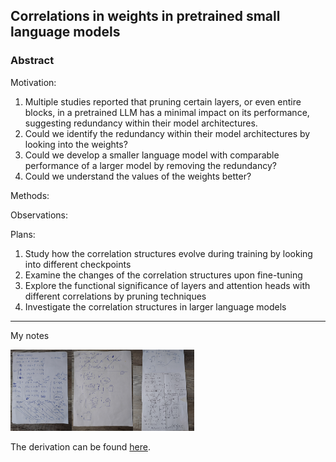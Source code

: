 ## Correlations in weights in pretrained small language models

### Abstract

Motivation:
1. Multiple studies reported that pruning certain layers, or even entire blocks, in a pretrained LLM has a minimal impact on its performance, suggesting redundancy within their model architectures.
2. Could we identify the redundancy within their model architectures by looking into the weights?
3. Could we develop a smaller language model with comparable performance of a larger model by removing the redundancy?
4. Could we understand the values of the weights better?

Methods:


Observations:

Plans:
1. Study how the correlation structures evolve during training by looking into different checkpoints
2. Examine the changes of the correlation structures upon fine-tuning
3. Explore the functional significance of layers and attention heads with different correlations by pruning techniques
4. Investigate the correlation structures in larger language models

---
My notes

<img src="note1.jpg" height="130" /><img src="note2.jpg" height="130" /><img src="note3.jpg" height="130" />

The derivation can be found [here](yim_derivation_LIF.pdf).
